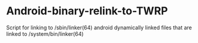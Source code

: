 # Android-binary-relink-to-TWRP
Script for linking to /sbin/linker(64) android dynamically linked files that are linked to /system/bin/linker(64)
